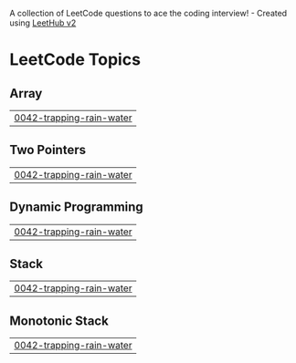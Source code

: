 A collection of LeetCode questions to ace the coding interview! - Created using [LeetHub v2](https://github.com/arunbhardwaj/LeetHub-2.0)
<!---LeetCode Topics Start-->
# LeetCode Topics
## Array
|  |
| ------- |
| [0042-trapping-rain-water](https://github.com/somumax/LeetCodeSolution/tree/master/0042-trapping-rain-water) |
## Two Pointers
|  |
| ------- |
| [0042-trapping-rain-water](https://github.com/somumax/LeetCodeSolution/tree/master/0042-trapping-rain-water) |
## Dynamic Programming
|  |
| ------- |
| [0042-trapping-rain-water](https://github.com/somumax/LeetCodeSolution/tree/master/0042-trapping-rain-water) |
## Stack
|  |
| ------- |
| [0042-trapping-rain-water](https://github.com/somumax/LeetCodeSolution/tree/master/0042-trapping-rain-water) |
## Monotonic Stack
|  |
| ------- |
| [0042-trapping-rain-water](https://github.com/somumax/LeetCodeSolution/tree/master/0042-trapping-rain-water) |
<!---LeetCode Topics End-->